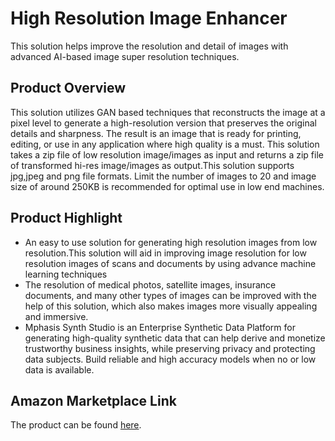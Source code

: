 #  High Resolution Image Enhancer
This solution helps improve the resolution and detail of images with advanced AI-based image super resolution techniques. 

## Product Overview
This solution utilizes GAN based techniques that reconstructs the image at a pixel level to generate a high-resolution version that preserves the original details and sharpness. The result is an image that is ready for printing, editing, or use in any application where high quality is a must. This solution takes a zip file of low resolution image/images as input and returns a zip file of transformed hi-res image/images as output.This solution supports jpg,jpeg and png file formats. Limit the number of images to 20 and image size of around 250KB is recommended for optimal use in low end machines. 

## Product Highlight 

* An easy to use solution for generating high resolution images from low resolution.This solution will aid in improving image resolution for low resolution images of scans and documents by using advance machine learning techniques 
* The resolution of medical photos, satellite images, insurance documents, and many other types of images can be improved with the help of this solution, which also makes images more visually appealing and immersive.  
* Mphasis Synth Studio is an Enterprise Synthetic Data Platform for generating high-quality synthetic data that can help derive and monetize trustworthy business insights, while preserving privacy and protecting data subjects. Build reliable and high accuracy models when no or low data is available.

## Amazon Marketplace Link
The product can be found [here](https://aws.amazon.com/marketplace/pp/prodview-qzfozk3btjfrm).

